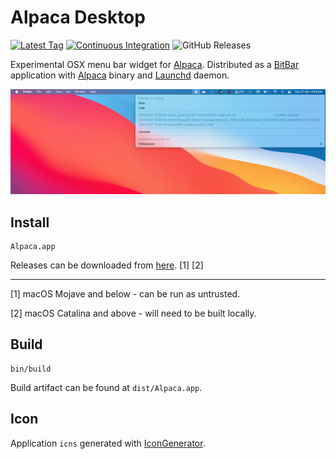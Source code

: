 # Alpaca Desktop

[![Latest Tag](https://img.shields.io/github/v/tag/jamesmoriarty/alpaca-desktop.svg?logo=github&label=latest)](https://github.com/jamesmoriarty/alpaca-desktop/releases) [![Continuous Integration](https://github.com/jamesmoriarty/alpaca-desktop/actions/workflows/ci.yml/badge.svg)](https://github.com/jamesmoriarty/alpaca-desktop/actions/workflows/ci.yml) ![GitHub Releases](https://img.shields.io/github/downloads/jamesmoriarty/alpaca-desktop/total)

Experimental OSX menu bar widget for [Alpaca][2]. Distributed as a [BitBar][1] application with [Alpaca][2] binary and [Launchd][3] daemon.

![Screenshot](docs/screenshot.jpg)

## Install

```
Alpaca.app
```
Releases can be downloaded from [here][4]. \[1] \[2]

<hr />

\[1] macOS Mojave and below - can be run as untrusted.

\[2] macOS Catalina and above - will need to be built locally.

## Build

```
bin/build
```
Build artifact can be found at `dist/Alpaca.app`.

## Icon

Application `icns` generated with [IconGenerator][5].

[1]: https://github.com/matryer/bitbar
[2]: https://github.com/samuong/alpaca
[3]: https://developer.apple.com/library/archive/documentation/MacOSX/Conceptual/BPSystemStartup/Chapters/CreatingLaunchdJobs.html
[4]: https://github.com/jamesmoriarty/alpaca-desktop/releases
[5]: https://github.com/onmyway133/IconGenerator
